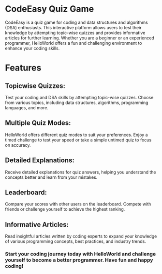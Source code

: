 # CodeEasy Quiz Game
CodeEasy is a quiz game for coding and data structures and algorithms (DSA) enthusiasts. This interactive platform allows users to test their knowledge by attempting topic-wise quizzes and provides informative articles for further learning. Whether you are a beginner or an experienced programmer, HelloWorld offers a fun and challenging environment to enhance your coding skills.

# Features
## Topicwise Quizzes: 
Test your coding and DSA skills by attempting topic-wise quizzes. Choose from various topics, including data structures, algorithms, programming languages, and more.

## Multiple Quiz Modes: 
HelloWorld offers different quiz modes to suit your preferences. Enjoy a timed challenge to test your speed or take a simple untimed quiz to focus on accuracy.

## Detailed Explanations: 
Receive detailed explanations for quiz answers, helping you understand the concepts better and learn from your mistakes.

## Leaderboard: 
Compare your scores with other users on the leaderboard. Compete with friends or challenge yourself to achieve the highest ranking.

## Informative Articles: 
Read insightful articles written by coding experts to expand your knowledge of various programming concepts, best practices, and industry trends.

### Start your coding journey today with HelloWorld and challenge yourself to become a better programmer. Have fun and happy coding!
